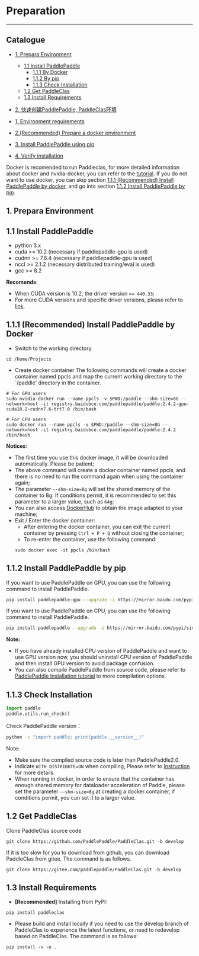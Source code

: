 # Preparation

---
## Catalogue
- [1. Prepara Environment](#1)
  - [1.1 Install PaddlePaddle](#1.1)
    - [1.1.1 By Docker](#1.1.1)
    - [1.1.2 By pip](#1.1.2)
    - [1.1.3 Check Installation](#1.1.3)
  - [1.2 Get PaddleClas](#1.2)
  - [1.3 Install Requirements](#1.3)
- [2. 快速创建PaddlePaddle, PaddleClas环境](#2)


- [1. Environment requirements](#1)
- [2.(Recommended) Prepare a docker environment](#2)
- [3. Install PaddlePaddle using pip](#3)
- [4. Verify installation](#4)

Docker is recomended to run Paddleclas, for more detailed information about docker and nvidia-docker, you can refer to the [tutorial](https://docs.docker.com/get-started/). If you do not want to use docker, you can skip section [1.1.1 (Recommended) Install PaddlePaddle by docker](#1.1.1), and go into section [1.1.2 Install PaddlePaddle by pip](#1.1.2).

<a name="1"></a>

## 1. Prepara Environment

<a name="1.1"></a>

## 1.1 Install PaddlePaddle

- python 3.x
- cuda >= 10.2 (necessary if paddlepaddle-gpu is used)
- cudnn >= 7.6.4 (necessary if paddlepaddle-gpu is used)
- nccl >= 2.1.2 (necessary distributed training/eval is used)
- gcc >= 8.2

**Recomends**:

* When CUDA version is 10.2, the driver version `>= 440.33`;
* For more CUDA versions and specific driver versions, please refer to [link](https://docs.nvidia.com/deploy/cuda-compatibility/index.html).

<a name="1.1.1"></a>

## 1.1.1 (Recommended) Install PaddlePaddle by Docker

* Switch to the working directory

```shell
cd /home/Projects
```

* Create docker container
The following commands will create a docker container named ppcls and map the current working directory to the `/paddle' directory in the container.

```shell
# For GPU users
sudo nvidia-docker run --name ppcls -v $PWD:/paddle --shm-size=8G --network=host -it registry.baidubce.com/paddlepaddle/paddle:2.4.2-gpu-cuda10.2-cudnn7.6-trt7.0 /bin/bash

# For CPU users
sudo docker run --name ppcls -v $PWD:/paddle --shm-size=8G --network=host -it registry.baidubce.com/paddlepaddle/paddle:2.4.2 /bin/bash
```

**Notices**:
* The first time you use this docker image, it will be downloaded automatically. Please be patient;
* The above command will create a docker container named ppcls, and there is no need to run the command again when using the container again;
* The parameter `--shm-size=8g` will set the shared memory of the container to 8g. If conditions permit, it is recommended to set this parameter to a larger value, such as `64g`;
* You can also access [DockerHub](https://hub.Docker.com/r/paddlepaddle/paddle/tags/) to obtain the image adapted to your machine;
* Exit / Enter the docker container:
    * After entering the docker container, you can exit the current container by pressing `Ctrl + P + Q` without closing the container;
    * To re-enter the container, use the following command:
    ```shell
    sudo docker exec -it ppcls /bin/bash
    ```

<a name="1.1.2"></a>

## 1.1.2 Install PaddlePaddle by pip

If you want to use PaddlePaddle on GPU, you can use the following command to install PaddlePaddle.

```bash
pip install paddlepaddle-gpu --upgrade -i https://mirror.baidu.com/pypi/simple
```

If you want to use PaddlePaddle on CPU, you can use the following command to install PaddlePaddle.

```bash
pip install paddlepaddle --upgrade -i https://mirror.baidu.com/pypi/simple
```

**Note:**
* If you have already installed CPU version of PaddlePaddle and want to use GPU version now, you should uninstall CPU version of PaddlePaddle and then install GPU version to avoid package confusion.
* You can also compile PaddlePaddle from source code, please refer to [PaddlePaddle Installation tutorial](http://www.paddlepaddle.org.cn/install/quick) to more compilation options.

<a name="1.1.3"></a>

## 1.1.3 Check Installation

```python
import paddle
paddle.utils.run_check()
```

Check PaddlePaddle version：

```bash
python -c "import paddle; print(paddle.__version__)"
```

Note:
* Make sure the compiled source code is later than PaddlePaddle2.0.
* Indicate `WITH_DISTRIBUTE=ON` when compiling, Please refer to [Instruction](https://www.paddlepaddle.org.cn/documentation/docs/zh/develop/install/Tables.html#id3) for more details.
* When running in docker, in order to ensure that the container has enough shared memory for dataloader acceleration of Paddle, please set the parameter `--shm-size=8g` at creating a docker container, if conditions permit, you can set it to a larger value.

<a name="1.2"></a>

## 1.2 Get PaddleClas

Clone PaddleClas source code

```shell
git clone https://github.com/PaddlePaddle/PaddleClas.git -b develop
```

If it is too slow for you to download from github, you can download PaddleClas from gitee. The command is as follows.

```shell
git clone https://gitee.com/paddlepaddle/PaddleClas.git -b develop
```

<a name="1.3"></a>

## 1.3 Install Requirements

* **[Recommended]** Installing from PyPI:

```shell
pip install paddleclas
```

* Please build and install locally if you need to use the develop branch of PaddleClas to experience the latest functions, or need to redevelop based on PaddleClas. The command is as follows:

```shell
pip install -v -e .
```
